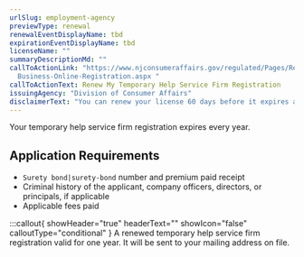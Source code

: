 ```yaml
---
urlSlug: employment-agency
previewType: renewal
renewalEventDisplayName: tbd
expirationEventDisplayName: tbd
licenseName: ""
summaryDescriptionMd: ""
callToActionLink: "https://www.njconsumeraffairs.gov/regulated/Pages/Regulated-\
  Business-Online-Registration.aspx "
callToActionText: Renew My Temporary Help Service Firm Registration
issuingAgency: "Division of Consumer Affairs"
disclaimerText: "You can renew your license 60 days before it expires and up to 30 days after expiration. If you fail to renew your license at this point, your license will be suspended and you won't be able to provide your licensed services."
---
```


Your temporary help service firm registration expires every year.

## Application Requirements

- `Surety bond|surety-bond` number and premium paid receipt
- Criminal history of the applicant, company officers, directors, or principals, if applicable
- Applicable fees paid

:::callout{ showHeader="true" headerText="" showIcon="false" calloutType="conditional" }
A renewed temporary help service firm registration valid for one year. It will be sent to your mailing address on file.
